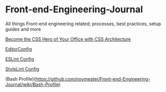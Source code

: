 # Front-end-Engineering-Journal
All things Front-end engineering related; processes, best practices, setup guides and more

[Become the CSS Hero of Your Office with CSS Architecture](https://github.com/nsymester/Front-end-Engineering-Journal/wiki/Become-the-CSS-Hero-of-Your-Office-with-CSS-Architecture)

[EditorConfig](https://github.com/nsymester/Front-end-Engineering-Journal/wiki/EditorConfig)

[ESLint Config](https://github.com/nsymester/Front-end-Engineering-Journal/wiki/ESLint-Config)

[StyleLint Config](https://github.com/nsymester/Front-end-Engineering-Journal/wiki/StyleLint)

(Bash Profile)(https://github.com/nsymester/Front-end-Engineering-Journal/wiki/Bash-Profile)
